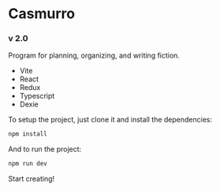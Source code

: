 # Casmurro

### v 2.0

Program for planning, organizing, and writing fiction.

- Vite
- React
- Redux
- Typescript
- Dexie


To setup the project, just clone it and install the dependencies:

```sh
npm install
```

And to run the project:

```sh
npm run dev
```

Start creating!
